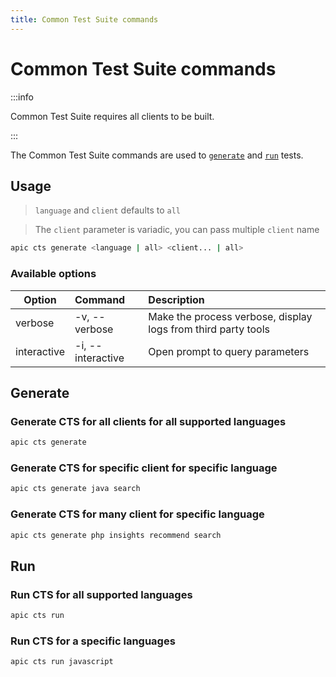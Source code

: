 ```yaml
---
title: Common Test Suite commands
---
```


# Common Test Suite commands

:::info

Common Test Suite requires all clients to be built.

:::

The Common Test Suite commands are used to [`generate`](#generate) and [`run`](#run) tests.

## Usage

> `language` and `client` defaults to `all`

> The `client` parameter is variadic, you can pass multiple `client` name

```bash
apic cts generate <language | all> <client... | all>
```

### Available options

| Option      | Command           | Description                                                   |
|-------------|:------------------|:--------------------------------------------------------------|
| verbose     | -v, --verbose     | Make the process verbose, display logs from third party tools |
| interactive | -i, --interactive | Open prompt to query parameters                               |

## Generate

### Generate CTS for all clients for all supported languages

```bash
apic cts generate
```

### Generate CTS for specific client for specific language

```bash
apic cts generate java search
```

### Generate CTS for many client for specific language

```bash
apic cts generate php insights recommend search
```

## Run

### Run CTS for all supported languages

```bash
apic cts run
```

### Run CTS for a specific languages

```bash
apic cts run javascript
```
